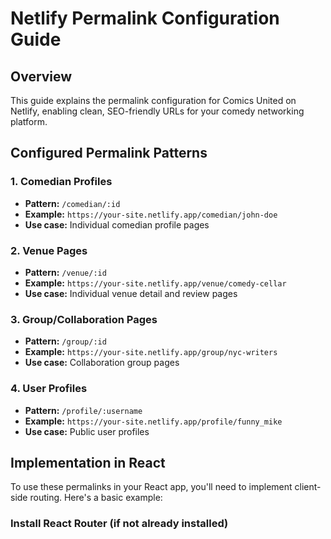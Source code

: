 # Netlify Permalink Configuration Guide

## Overview
This guide explains the permalink configuration for Comics United on Netlify, enabling clean, SEO-friendly URLs for your comedy networking platform.

## Configured Permalink Patterns

### 1. Comedian Profiles
- **Pattern:** `/comedian/:id`
- **Example:** `https://your-site.netlify.app/comedian/john-doe`
- **Use case:** Individual comedian profile pages

### 2. Venue Pages  
- **Pattern:** `/venue/:id`
- **Example:** `https://your-site.netlify.app/venue/comedy-cellar`
- **Use case:** Individual venue detail and review pages

### 3. Group/Collaboration Pages
- **Pattern:** `/group/:id` 
- **Example:** `https://your-site.netlify.app/group/nyc-writers`
- **Use case:** Collaboration group pages

### 4. User Profiles
- **Pattern:** `/profile/:username`
- **Example:** `https://your-site.netlify.app/profile/funny_mike`
- **Use case:** Public user profiles

## Implementation in React

To use these permalinks in your React app, you'll need to implement client-side routing. Here's a basic example:

### Install React Router (if not already installed)